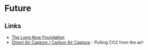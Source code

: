 # Future

## Links

* [The Long Now Foundation](https://longnow.org)
* [Direct Air Capture / Carbon Air Capture](https://e360.yale.edu/features/the-dream-of-co2-air-capture-edges-toward-reality) - Pulling CO2 from the air!
